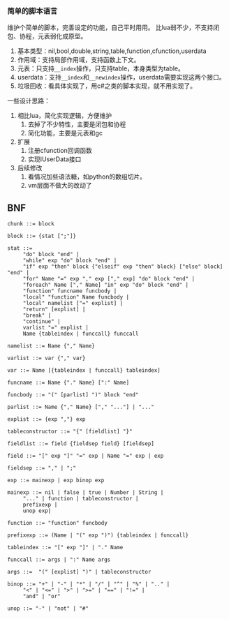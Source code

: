### 简单的脚本语言
维护个简单的脚本，完善设定的功能，自己平时用用。
比lua弱不少，不支持闭包、协程，元表弱化成原型。
1. 基本类型：nil,bool,double,string,table,function,cfunction,userdata
2. 作用域：支持局部作用域，支持函数上下文。
3. 元表：只支持`__index`操作，只支持table，本身类型为table。
4. userdata：支持`__index`和`__newindex`操作，userdata需要实现这两个接口。
3. 垃圾回收：看具体实现了，用c#之类的脚本实现，就不用实现了。

一些设计思路：
1. 相比lua，简化实现逻辑，方便维护
    1. 去掉了不少特性，主要是闭包和协程
    2. 简化功能，主要是元表和gc
2. 扩展
    1. 注册cfunction回调函数
    2. 实现IUserData接口
3. 后续修改
    1. 看情况加些语法糖，如python的数组切片。
    2. vm层面不做大的改动了

## BNF
```
chunk ::= block

block ::= {stat [";"]}

stat ::=
     "do" block "end" |
     "while" exp "do" block "end" |
     "if" exp "then" block {"elseif" exp "then" block} ["else" block] "end" |
     "for" Name "=" exp "," exp ["," exp] "do" block "end" |
     "foreach" Name ["," Name] "in" exp "do" block "end" |
     "function" funcname funcbody |
     "local" "function" Name funcbody |
     "local" namelist ["=" explist] |
     "return" [explist] |
     "break" |
     "continue" |
     varlist "=" explist |
     Name {tableindex | funccall} funccall

namelist ::= Name {"," Name}

varlist ::= var {"," var}

var ::= Name [{tableindex | funccall} tableindex]

funcname ::= Name {"." Name} [":" Name]

funcbody ::= "(" [parlist] ")" block "end"

parlist ::= Name {"," Name} ["," "..."] | "..."

explist ::= {exp ","} exp

tableconstructor ::= "{" [fieldlist] "}"

fieldlist ::= field {fieldsep field} [fieldsep]

field ::= "[" exp "]" "=" exp | Name "=" exp | exp

fieldsep ::= "," | ";"

exp ::= mainexp | exp binop exp

mainexp ::= nil | false | true | Number | String |
     "..." | function | tableconstructor |
     prefixexp |
     unop exp|

function ::= "function" funcbody

prefixexp ::= (Name | "(" exp ")") {tableindex | funccall}

tableindex ::= "[" exp "]" | "." Name

funccall ::= args | ":" Name args

args ::=  "(" [explist] ")" | tableconstructor

binop ::= "+" | "-" | "*" | "/" | "^" | "%" | ".." |
     "<" | "<=" | ">" | ">=" | "==" | "!=" |
     "and" | "or"

unop ::= "-" | "not" | "#"
```